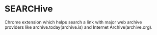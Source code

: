 # SEARCHive
Chrome extension which helps search a link with major web archive providers like archive.today(archive.is) and Internet Archive(archive.org).
